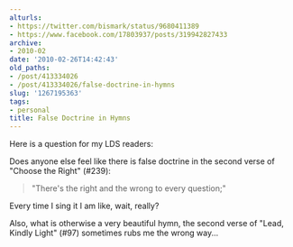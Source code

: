 ```yaml
---
alturls:
- https://twitter.com/bismark/status/9680411389
- https://www.facebook.com/17803937/posts/319942827433
archive:
- 2010-02
date: '2010-02-26T14:42:43'
old_paths:
- /post/413334026
- /post/413334026/false-doctrine-in-hymns
slug: '1267195363'
tags:
- personal
title: False Doctrine in Hymns
---
```


Here is a question for my LDS readers:

Does anyone else feel like there is false doctrine in the second verse of
"Choose the Right" (#239):

> "There's the right and the wrong to every question;"

Every time I sing it I am like, wait, really?

Also, what is otherwise a very beautiful hymn, the second verse of "Lead,
Kindly Light" (#97) sometimes rubs me the wrong way...
